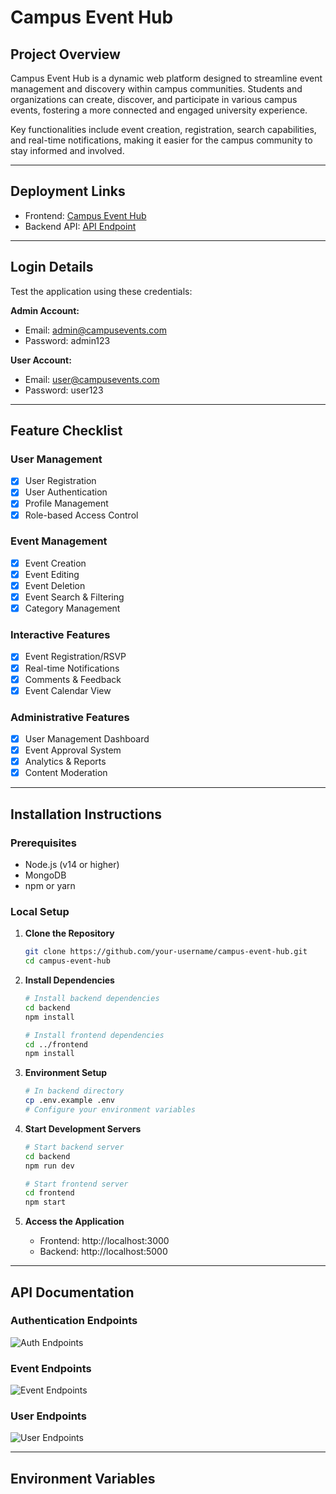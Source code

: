 # Campus Event Hub

## Project Overview
Campus Event Hub is a dynamic web platform designed to streamline event management and discovery within campus communities. Students and organizations can create, discover, and participate in various campus events, fostering a more connected and engaged university experience.

Key functionalities include event creation, registration, search capabilities, and real-time notifications, making it easier for the campus community to stay informed and involved.

---

## Deployment Links
- Frontend: [Campus Event Hub](https://campus-event-hub.vercel.app)
- Backend API: [API Endpoint](https://campus-event-hub-api.onrender.com)

---

## Login Details
Test the application using these credentials:

**Admin Account:**
- Email: admin@campusevents.com
- Password: admin123

**User Account:**
- Email: user@campusevents.com
- Password: user123

---

## Feature Checklist
### User Management
- [x] User Registration
- [x] User Authentication
- [x] Profile Management
- [x] Role-based Access Control

### Event Management
- [x] Event Creation
- [x] Event Editing
- [x] Event Deletion
- [x] Event Search & Filtering
- [x] Category Management

### Interactive Features
- [x] Event Registration/RSVP
- [x] Real-time Notifications
- [x] Comments & Feedback
- [x] Event Calendar View

### Administrative Features
- [x] User Management Dashboard
- [x] Event Approval System
- [x] Analytics & Reports
- [x] Content Moderation

---

## Installation Instructions

### Prerequisites
- Node.js (v14 or higher)
- MongoDB
- npm or yarn

### Local Setup

1. **Clone the Repository**
   ```bash
   git clone https://github.com/your-username/campus-event-hub.git
   cd campus-event-hub
   ```

2. **Install Dependencies**
   ```bash
   # Install backend dependencies
   cd backend
   npm install

   # Install frontend dependencies
   cd ../frontend
   npm install
   ```

3. **Environment Setup**
   ```bash
   # In backend directory
   cp .env.example .env
   # Configure your environment variables
   ```

4. **Start Development Servers**
   ```bash
   # Start backend server
   cd backend
   npm run dev

   # Start frontend server
   cd frontend
   npm start
   ```

5. **Access the Application**
   - Frontend: http://localhost:3000
   - Backend: http://localhost:5000

---

## API Documentation

### Authentication Endpoints
![Auth Endpoints](path/to/auth-endpoints-screenshot.png)

### Event Endpoints
![Event Endpoints](path/to/event-endpoints-screenshot.png)

### User Endpoints
![User Endpoints](path/to/user-endpoints-screenshot.png)

---

## Environment Variables
